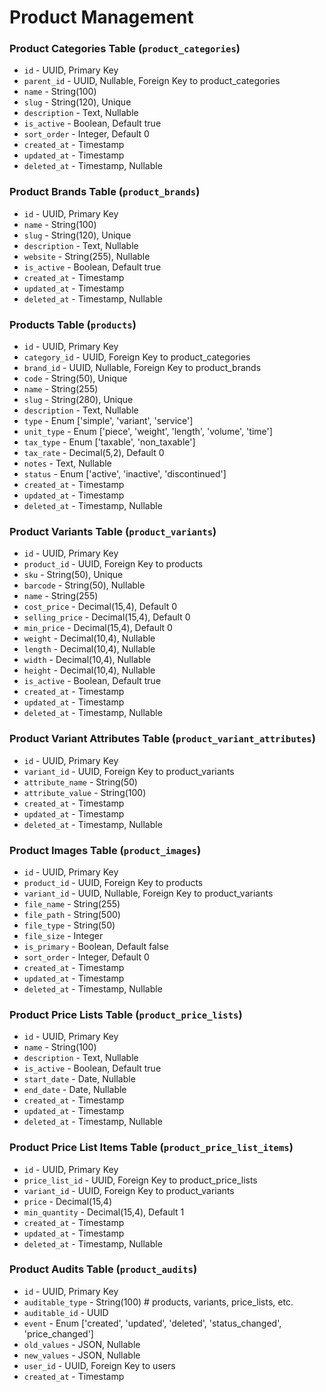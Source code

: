 # Product Management

### Product Categories Table (`product_categories`)

-   `id` - UUID, Primary Key
-   `parent_id` - UUID, Nullable, Foreign Key to product_categories
-   `name` - String(100)
-   `slug` - String(120), Unique
-   `description` - Text, Nullable
-   `is_active` - Boolean, Default true
-   `sort_order` - Integer, Default 0
-   `created_at` - Timestamp
-   `updated_at` - Timestamp
-   `deleted_at` - Timestamp, Nullable

### Product Brands Table (`product_brands`)

-   `id` - UUID, Primary Key
-   `name` - String(100)
-   `slug` - String(120), Unique
-   `description` - Text, Nullable
-   `website` - String(255), Nullable
-   `is_active` - Boolean, Default true
-   `created_at` - Timestamp
-   `updated_at` - Timestamp
-   `deleted_at` - Timestamp, Nullable

### Products Table (`products`)

-   `id` - UUID, Primary Key
-   `category_id` - UUID, Foreign Key to product_categories
-   `brand_id` - UUID, Nullable, Foreign Key to product_brands
-   `code` - String(50), Unique
-   `name` - String(255)
-   `slug` - String(280), Unique
-   `description` - Text, Nullable
-   `type` - Enum ['simple', 'variant', 'service']
-   `unit_type` - Enum ['piece', 'weight', 'length', 'volume', 'time']
-   `tax_type` - Enum ['taxable', 'non_taxable']
-   `tax_rate` - Decimal(5,2), Default 0
-   `notes` - Text, Nullable
-   `status` - Enum ['active', 'inactive', 'discontinued']
-   `created_at` - Timestamp
-   `updated_at` - Timestamp
-   `deleted_at` - Timestamp, Nullable

### Product Variants Table (`product_variants`)

-   `id` - UUID, Primary Key
-   `product_id` - UUID, Foreign Key to products
-   `sku` - String(50), Unique
-   `barcode` - String(50), Nullable
-   `name` - String(255)
-   `cost_price` - Decimal(15,4), Default 0
-   `selling_price` - Decimal(15,4), Default 0
-   `min_price` - Decimal(15,4), Default 0
-   `weight` - Decimal(10,4), Nullable
-   `length` - Decimal(10,4), Nullable
-   `width` - Decimal(10,4), Nullable
-   `height` - Decimal(10,4), Nullable
-   `is_active` - Boolean, Default true
-   `created_at` - Timestamp
-   `updated_at` - Timestamp
-   `deleted_at` - Timestamp, Nullable

### Product Variant Attributes Table (`product_variant_attributes`)

-   `id` - UUID, Primary Key
-   `variant_id` - UUID, Foreign Key to product_variants
-   `attribute_name` - String(50)
-   `attribute_value` - String(100)
-   `created_at` - Timestamp
-   `updated_at` - Timestamp
-   `deleted_at` - Timestamp, Nullable

### Product Images Table (`product_images`)

-   `id` - UUID, Primary Key
-   `product_id` - UUID, Foreign Key to products
-   `variant_id` - UUID, Nullable, Foreign Key to product_variants
-   `file_name` - String(255)
-   `file_path` - String(500)
-   `file_type` - String(50)
-   `file_size` - Integer
-   `is_primary` - Boolean, Default false
-   `sort_order` - Integer, Default 0
-   `created_at` - Timestamp
-   `updated_at` - Timestamp
-   `deleted_at` - Timestamp, Nullable

### Product Price Lists Table (`product_price_lists`)

-   `id` - UUID, Primary Key
-   `name` - String(100)
-   `description` - Text, Nullable
-   `is_active` - Boolean, Default true
-   `start_date` - Date, Nullable
-   `end_date` - Date, Nullable
-   `created_at` - Timestamp
-   `updated_at` - Timestamp
-   `deleted_at` - Timestamp, Nullable

### Product Price List Items Table (`product_price_list_items`)

-   `id` - UUID, Primary Key
-   `price_list_id` - UUID, Foreign Key to product_price_lists
-   `variant_id` - UUID, Foreign Key to product_variants
-   `price` - Decimal(15,4)
-   `min_quantity` - Decimal(15,4), Default 1
-   `created_at` - Timestamp
-   `updated_at` - Timestamp
-   `deleted_at` - Timestamp, Nullable

### Product Audits Table (`product_audits`)

-   `id` - UUID, Primary Key
-   `auditable_type` - String(100) # products, variants, price_lists, etc.
-   `auditable_id` - UUID
-   `event` - Enum ['created', 'updated', 'deleted', 'status_changed', 'price_changed']
-   `old_values` - JSON, Nullable
-   `new_values` - JSON, Nullable
-   `user_id` - UUID, Foreign Key to users
-   `created_at` - Timestamp
